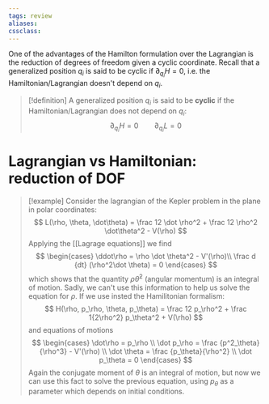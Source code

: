 ```yaml
---
tags: review
aliases:
cssclass:
---
```

 
One of the advantages of the Hamilton formulation over the Lagrangian is the reduction of degrees of freedom given a cyclic coordinate. Recall that a generalized position $q_i$ is said to be cyclic if $\partial_{q_i}H = 0$, i.e. the Hamiltonian/Lagrangian doesn't depend on $q_i$. 

>  [!definition]
>  A generalized position $q_i$ is said to be **cyclic** if the Hamiltonian/Lagrangian does not depend on $q_i$:
> $$
> \partial_{q_i} H = 0 \qquad \partial_{q_i}L = 0
> $$ 

# Lagrangian vs Hamiltonian: reduction of DOF

> [!example] 
> Consider the lagrangian of the Kepler problem in  the plane in polar coordinates:
> $$
> L(\rho, \theta, \dot\theta) = \frac 12 \dot \rho^2 + \frac 12 \rho^2 \dot\theta^2 - V(\rho)
> $$
> Applying the [[Lagrage equations]] we find 
> $$
> \begin{cases}
> \ddot\rho = \rho \dot \theta^2 - V'(\rho)\\
> \frac d {dt} (\rho^2\dot \theta) = 0
> \end{cases}
> $$
which shows that the quantity $\rho \dot \theta^2$ (angular momentum) is an integral of motion. Sadly, we can't use this information to help us solve the equation for $\rho$. 
If we use insted the Hamilitonian formalism:
>$$
>H(\rho, p_\rho, \theta, p_\theta) = \frac 12 p_\rho^2 + \frac 1{2\rho^2} p_\theta^2 + V(\rho)
>$$
>and equations of motions
>$$
>\begin{cases}
>\dot\rho = p_\rho \\
>\dot p_\rho = \frac {p^2_\theta}{\rho^3} - V'(\rho) \\
>\dot \theta = \frac {p_\theta}{\rho^2} \\
>\dot p_\theta = 0
>\end{cases}
>$$
>Again the conjugate moment of $\theta$ is an integral of motion, but now we can use this fact to solve the previous equation, using $p_\theta$ as a parameter which depends on initial conditions.








